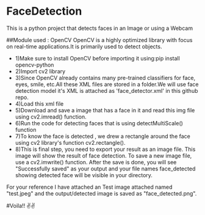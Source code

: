 # FaceDetection
This is a python project that detects faces in an Image or using a Webcam

##Module used : OpenCV
OpenCV is a highly optimized library with focus on real-time applications.It is primarily used to detect objects.

<ul>
  <li>1)Make sure to install OpenCV before importing it using:pip install opencv-python</li>
  <li>2)Import cv2 library</li>
  <li>3)Since OpenCV already contains many pre-trained classifiers for face, eyes, smile, etc.All these XML files are stored in a folder.We will use face detection model it's XML is attached as 'face_detector.xml' in this github repo.</li>
  <li>4)Load this xml file</li>
  <li>5)Download and save a image that has a face in it and read this img file using cv2.imread() function.</li>
  <li>6)Run the code for detecting faces that is using detectMultiScale() function</li>
  <li>7)To know the face is detected , we drew a rectangle around the face using cv2 library's function cv2.rectangle().</li>
  <li>8)This is final step, you need to export your result as an image file. This image will show the result of face detection. To save a new image file, use a cv2.imwrite() function. After the save is done, you will see "Successfully saved" as your output and your file names face_detected showing detected face will be visible in your directory.</li>
</ul>

For your reference I have attached an Test image attached named "test.jpeg" and the output/detected image is saved as "face_detected.png".

#Voila!! ✌✌
